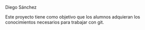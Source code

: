 Diego Sánchez

Este proyecto tiene como objetivo que los alumnos adquieran los conocimientos necesarios para trabajar con git. 
